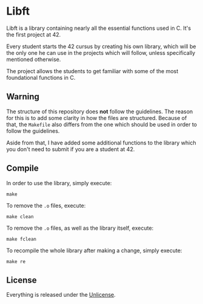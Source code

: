 # Libft
Libft is a library containing nearly all the essential functions used in C. It's the first project at 42.

Every student starts the 42 cursus by creating his own library, which will be the only one he can use in the projects which will follow, unless specifically mentioned otherwise.

The project allows the students to get familiar with some of the most foundational functions in C.

## Warning
The structure of this repository does **not** follow the guidelines. The reason for this is to add some clarity in how the files are structured. Because of that, the ```Makefile``` also differs from the one which should be used in order to follow the guidelines.

Aside from that, I have added some additional functions to the library which you don't need to submit if you are a student at 42.

## Compile
In order to use the library, simply execute:
```console
make
```

To remove the ```.o``` files, execute:
```console
make clean
``` 

To remove the ```.o``` files, as well as the library itself, execute:
```console
make fclean
```

To recompile the whole library after making a change, simply execute:
```console
make re
```

## License
Everything is released under the [Unlicense](https://github.com/maxdesalle/42/blob/main/LICENSE).
